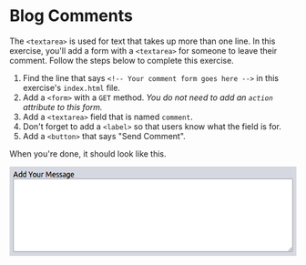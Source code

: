 # Blog Comments

The `<textarea>` is used for text that takes up more than one line. In this exercise, you'll add a form with a `<textarea>` for someone to leave their comment. Follow the steps below to complete this exercise.

1. Find the line that says `<!-- Your comment form goes here -->` in this exercise's `index.html` file.
2. Add a `<form>` with a `GET` method. _You do not need to add an `action` attribute to this form._
3. Add a `<textarea>` field that is named `comment`.
4. Don't forget to add a `<label>` so that users know what the field is for.
5. Add a `<button>` that says "Send Comment".

When you're done, it should look like this.

![Screenshot of the blog comment form solution](/images/20/solution.png)
